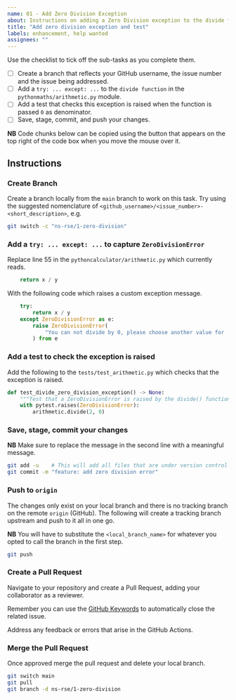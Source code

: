 ```yaml
---
name: 01 - Add Zero Division Exception
about: Instructions on adding a Zero Division exception to the divide function
title: "Add zero division exception and test"
labels: enhancement, help wanted
assignees: ""
---
```


Use the checklist to tick off the sub-tasks as you complete them.

- [ ] Create a branch that reflects your GitHub username, the issue number and the issue being addressed.
- [ ] Add a `try: ... except: ...` to the `divide function` in the `pythonmaths/arithmetic.py` module.
- [ ] Add a test that checks this exception is raised when the function is passed `0` as denominator.
- [ ] Save, stage, commit, and push your changes.

**NB** Code chunks below can be copied using the button that appears on the top right of the code box when you move the
mouse over it.

## Instructions

### Create Branch

Create a branch locally from the `main` branch to work on this task. Try using the suggested nomenclature of
`<github_username>/<issue_number>-<short_description>`, e.g.

```bash
git switch -c "ns-rse/1-zero-division"
```

### Add a `try: ... except: ...` to capture `ZeroDivisionError`

Replace line 55 in the `pythoncalculator/arithmetic.py` which currently reads.

```python
    return x / y
```

With the following code which raises a custom exception message.

```python
    try:
        return x / y
    except ZeroDivisionError as e:
        raise ZeroDivisionError(
            "You can not divide by 0, please choose another value for 'y'."
        ) from e
```

### Add a test to check the exception is raised

Add the following to the `tests/test_arithmetic.py` which checks that the exception is raised.

```python
def test_divide_zero_division_exception() -> None:
    """Test that a ZeroDivisionError is raised by the divide() function."""
    with pytest.raises(ZeroDivisionError):
        arithmetic.divide(2, 0)
```

### Save, stage, commit your changes

**NB** Make sure to replace the message in the second line with a meaningful message.

```bash
git add -u    # This will add all files that are under version control and have been modified
git commit -m "feature: add zero division error"
```

### Push to `origin`

The changes only exist on your local branch and there is no tracking branch on the remote `origin` (GitHub). The
following will create a tracking branch upstream and push to it all in one go.

**NB** You will have to substitute the `<local_branch_name>` for whatever you opted to call the branch in the first
step.

```bash
git push
```

### Create a Pull Request

Navigate to your repository and create a Pull Request, adding your collaborator as a reviewer.

Remember you can use the [GitHub
Keywords](https://docs.github.com/en/get-started/writing-on-github/working-with-advanced-formatting/using-keywords-in-issues-and-pull-requests)
to automatically close the related issue.

Address any feedback or errors that arise in the GitHub Actions.

### Merge the Pull Request

Once approved merge the pull request and delete your local branch.

```bash
git switch main
git pull
git branch -d ns-rse/1-zero-division
```
